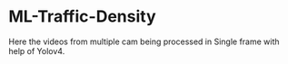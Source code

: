 # ML-Traffic-Density
Here the videos from multiple cam being processed in Single frame with help of Yolov4.
